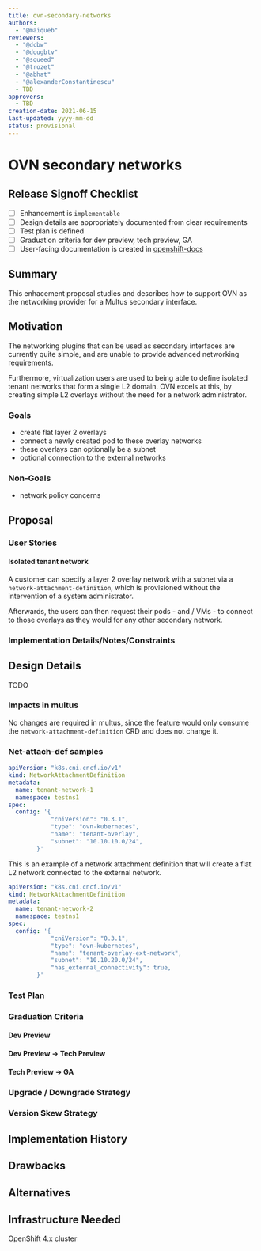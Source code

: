 ```yaml
---
title: ovn-secondary-networks
authors:
  - "@maiqueb"
reviewers:
  - "@dcbw"
  - "@dougbtv"
  - "@squeed"
  - "@trozet"
  - "@abhat"
  - "@alexanderConstantinescu"
  - TBD
approvers:
  - TBD
creation-date: 2021-06-15
last-updated: yyyy-mm-dd
status: provisional
---
```


# OVN secondary networks

## Release Signoff Checklist

- [ ] Enhancement is `implementable`
- [ ] Design details are appropriately documented from clear requirements
- [ ] Test plan is defined
- [ ] Graduation criteria for dev preview, tech preview, GA
- [ ] User-facing documentation is created in [openshift-docs](https://github.com/openshift/openshift-docs/)

## Summary
This enhacement proposal studies and describes how to support OVN as the
networking provider for a Multus secondary interface.

## Motivation
The networking plugins that can be used as secondary interfaces are currently
quite simple, and are unable to provide advanced networking requirements.

Furthermore, virtualization users are used to being able to define isolated
tenant networks that form a single L2 domain. OVN excels at this, by creating
simple L2 overlays without the need for a network administrator.

### Goals
- create flat layer 2 overlays
- connect a newly created pod to these overlay networks
- these overlays can optionally be a subnet
- optional connection to the external networks

### Non-Goals
- network policy concerns

## Proposal

### User Stories

#### Isolated tenant network
A customer can specify a layer 2 overlay network with a subnet via a
`network-attachment-definition`, which is provisioned without the intervention
of a system administrator.

Afterwards, the users can then request their pods - and / VMs - to connect to
those overlays as they would for any other secondary network.

### Implementation Details/Notes/Constraints

## Design Details
TODO

### Impacts in multus
No changes are required in multus, since the feature would only consume the
`network-attachment-definition` CRD and does not change it.

### Net-attach-def samples

```yaml
apiVersion: "k8s.cni.cncf.io/v1"
kind: NetworkAttachmentDefinition
metadata:
  name: tenant-network-1
  namespace: testns1
spec:
  config: '{
            "cniVersion": "0.3.1",
            "type": "ovn-kubernetes",
            "name": "tenant-overlay",
            "subnet": "10.10.10.0/24",
        }'
```

This is an example of a network attachment definition that will create a flat
L2 network connected to the external network.
```yaml
apiVersion: "k8s.cni.cncf.io/v1"
kind: NetworkAttachmentDefinition
metadata:
  name: tenant-network-2
  namespace: testns1
spec:
  config: '{
            "cniVersion": "0.3.1",
            "type": "ovn-kubernetes",
            "name": "tenant-overlay-ext-network",
            "subnet": "10.10.20.0/24",
            "has_external_connectivity": true,
        }'
```

### Test Plan

### Graduation Criteria

#### Dev Preview

#### Dev Preview -> Tech Preview

#### Tech Preview -> GA

### Upgrade / Downgrade Strategy

### Version Skew Strategy

## Implementation History

## Drawbacks

## Alternatives

## Infrastructure Needed
OpenShift 4.x cluster

